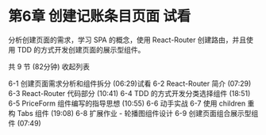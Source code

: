 # 第6章 创建记账条目页面 试看
分析创建页面的需求，学习 SPA 的概念，使用 React-Router 创建路由，并且使用 TDD 的方式开发创建页面的展示型组件。

共 9 节 (82分钟) 收起列表

 6-1 创建页面需求分析和组件拆分 (06:29)试看
 6-2 React-Router 简介 (07:29)
 6-3 React-Router 代码部分 (10:41)
 6-4 TDD 的方式开发分类选择组件 (18:51)
 6-5 PriceForm 组件编写的指导思想 (10:55)
 6-6 动手实战
 6-7 使用 children 重构 Tabs 组件 (19:08)
 6-8 扩展作业 - 轮播图组件设计
 6-9 创建页面组合展示型组件 (07:49)